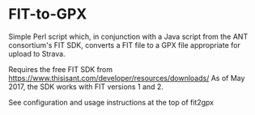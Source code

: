 # FIT-to-GPX

Simple Perl script which, in conjunction with a Java script from the ANT consortium's FIT SDK,
converts a FIT file to a GPX file appropriate for upload to Strava.

Requires the free FIT SDK from https://www.thisisant.com/developer/resources/downloads/
As of May 2017, the SDK works with FIT versions 1 and 2.

See configuration and usage instructions at the top of fit2gpx
